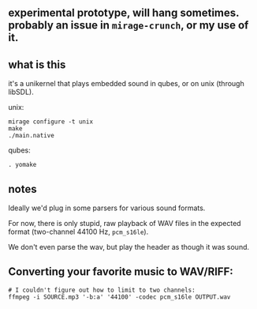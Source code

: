 ## experimental prototype, will hang sometimes. probably an issue in `mirage-crunch`, or my use of it.

## what is this

it's a unikernel that plays embedded sound in qubes, or on unix (through libSDL).

unix:
```shell
mirage configure -t unix
make
./main.native
```

qubes:
```shell
. yomake
```


## notes

Ideally we'd plug in some parsers for various sound formats.

For now, there is only stupid, raw playback of WAV files in the expected format (two-channel 44100 Hz, `pcm_s16le`).

We don't even parse the wav, but play the header as though it was sound.

## Converting your favorite music to WAV/RIFF:

```
# I couldn't figure out how to limit to two channels:
ffmpeg -i SOURCE.mp3 '-b:a' '44100' -codec pcm_s16le OUTPUT.wav
```

